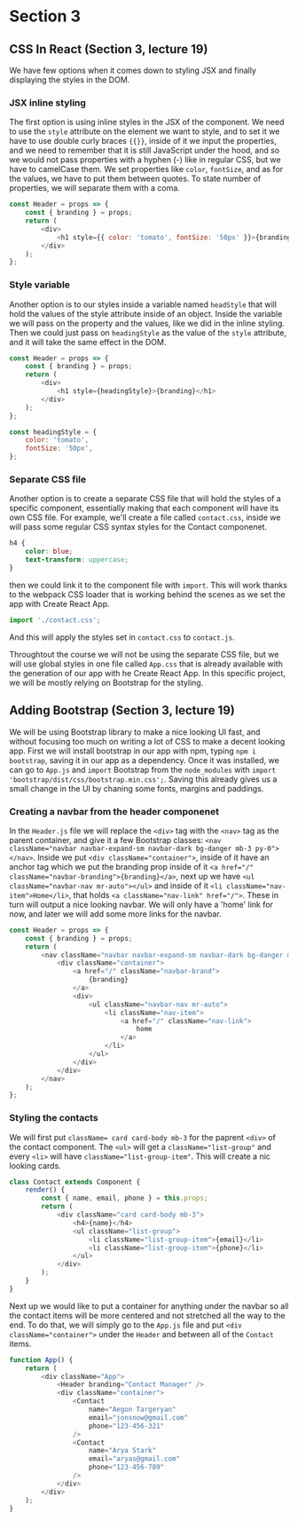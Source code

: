 <!-- markdownlint-disable MD010-->

# Section 3

## CSS In React (Section 3, lecture 19)

We have few options when it comes down to styling JSX and finally displaying the styles in the DOM.

### JSX inline styling

The first option is using inline styles in the JSX of the component. We need to use the `style` attribute on the element we want to style, and to set it we have to use double curly braces `{{}}`, inside of it we input the properties, and we need to remember that it is still JavaScript under the hood, and so we would not pass properties with a hyphen (-) like in regular CSS, but we have to camelCase them. We set properties like `color`, `fontSize`, and as for the values, we have to put them between quotes. To state number of properties, we will separate them with a coma.

```js
const Header = props => {
	const { branding } = props;
	return (
		<div>
			<h1 style={{ color: 'tomato', fontSize: '50px' }}>{branding}</h1>
		</div>
	);
};
```

### Style variable

Another option is to our styles inside a variable named `headStyle` that will hold the values of the style attribute inside of an object. Inside the variable we will pass on the property and the values, like we did in the inline styling. Then we could just pass on `headingStyle` as the value of the `style` attribute, and it will take the same effect in the DOM.

```js
const Header = props => {
	const { branding } = props;
	return (
		<div>
			<h1 style={headingStyle}>{branding}</h1>
		</div>
	);
};

const headingStyle = {
	color: 'tomato',
	fontSize: '50px',
};
```

### Separate CSS file

Another option is to create a separate CSS file that will hold the styles of a specific component, essentially making that each component will have its own CSS file. For example, we'll create a file called `contact.css`, inside we will pass some regular CSS syntax styles for the Contact componenet.

```css
h4 {
	color: blue;
	text-transform: uppercase;
}
```

then we could link it to the component file with `import`. This will work thanks to the webpack CSS loader that is working behind the scenes as we set the app with Create React App.

```js
import './contact.css';
```

And this will apply the styles set in `contact.css` to `contact.js`.

Throughtout the course we will not be using the separate CSS file, but we will use global styles in one file called `App.css` that is already available with the generation of our app with he Create React App. In this specific project, we will be mostly relying on Bootstrap for the styling.

## Adding Bootstrap (Section 3, lecture 19)

We will be using Bootstrap library to make a nice looking UI fast, and without focusing too much on writing a lot of CSS to make a decent looking app. First we will install bootstrap in our app with npm, typing `npm i bootstrap`, saving it in our app as a dependency. Once it was installed, we can go to `App.js` and `import` Bootstrap from the `node_modules` with `import 'bootstrap/dist/css/bootstrap.min.css';`. Saving this already gives us a small change in the UI by chaning some fonts, margins and paddings.

### Creating a navbar from the header componenet

In the `Header.js` file we will replace the `<div>` tag with the `<nav>` tag as the parent container, and give it a few Bootstrap classes: `<nav className="navbar navbar-expand-sm navbar-dark bg-danger mb-3 py-0"></nav>`. Inside we put `<div className="container">`, inside of it have an anchor tag which we put the branding prop inside of it `<a href="/" className="navbar-branding">{branding}</a>`, next up we have `<ul className="navbar-nav mr-auto"></ul>` and inside of it `<li className="nav-item">Home</li>`, that holds `<a className="nav-link" href="/">`. These in turn will output a nice looking navbar. We will only have a 'home' link for now, and later we will add some more links for the navbar.

```js
const Header = props => {
	const { branding } = props;
	return (
		<nav className="navbar navbar-expand-sm navbar-dark bg-danger mb-3 py-0">
			<div className="container">
				<a href="/" className="navbar-brand">
					{branding}
				</a>
				<div>
					<ul className="navbar-nav mr-auto">
						<li className="nav-item">
							<a href="/" className="nav-link">
								home
							</a>
						</li>
					</ul>
				</div>
			</div>
		</nav>
	);
};
```

### Styling the contacts

We will first put `className= card card-body mb-3` for the paprent `<div>` of the contact component. The `<ul>` will get a `className="list-group"` and every `<li>` will have `className="list-group-item"`. This will create a nic looking cards.

```js
class Contact extends Component {
	render() {
		const { name, email, phone } = this.props;
		return (
			<div className="card card-body mb-3">
				<h4>{name}</h4>
				<ul className="list-group">
					<li className="list-group-item">{email}</li>
					<li className="list-group-item">{phone}</li>
				</ul>
			</div>
		);
	}
}
```

Next up we would like to put a container for anything under the navbar so all the contact items will be more centered and not stretched all the way to the end. To do that, we will simply go to the `App.js` file and put `<div className="container">` under the `Header` and between all of the `Contact` items.

```js
function App() {
	return (
		<div className="App">
			<Header branding="Contact Manager" />
			<div className="container">
				<Contact
					name="Aegon Targeryan"
					email="jonsnow@gmail.com"
					phone="123-456-321"
				/>
				<Contact
					name="Arya Stark"
					email="aryas@gmail.com"
					phone="123-456-789"
				/>
			</div>
		</div>
	);
}
```
